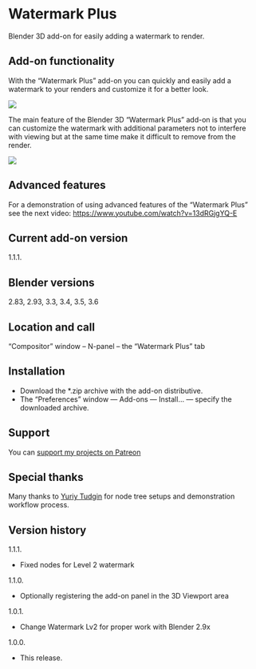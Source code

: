 # Watermark Plus
Blender 3D add-on for easily adding a watermark to render.

Add-on functionality
-
With the “Watermark Plus” add-on you can quickly and easily add a watermark to your renders and customize it for a better look.

<img src="https://b3d.interplanety.org/wp-content/upload_content/2020/07/preview_02_1200x600-400x200.jpg"><p>

The main feature of the Blender 3D “Watermark Plus” add-on is that you can customize the watermark with additional parameters not to interfere with viewing but at the same time make it difficult to remove from the render.

<img src="https://b3d.interplanety.org/wp-content/upload_content/2020/07/preview_04_1200x600-400x200.jpg"><p>

Advanced features
-
For a demonstration of using advanced features of the “Watermark Plus” see the next video:
https://www.youtube.com/watch?v=13dRGjgYQ-E

Current add-on version
-
1.1.1.

Blender versions
-
2.83, 2.93, 3.3, 3.4, 3.5, 3.6

Location and call
-
“Compositor” window – N-panel – the “Watermark Plus” tab

Installation
-
- Download the *.zip archive with the add-on distributive.
- The “Preferences” window — Add-ons — Install… — specify the downloaded archive.

Support
-
You can <a href='https://www.patreon.com/interplanety' target='_blank'>support my projects on Patreon</a>

Special thanks
-
Many thanks to <a href="http://dezigner.tilda.ws/">Yuriy Tudgin</a> for node tree setups and demonstration workflow process.

Version history
-
1.1.1.
- Fixed nodes for Level 2 watermark

1.1.0.
- Optionally registering the add-on panel in the 3D Viewport area

1.0.1.
- Change Watermark Lv2 for proper work with Blender 2.9x

1.0.0.
- This release.
